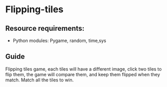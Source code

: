 # Flipping-tiles
## Resource requirements:
- Python modules: Pygame, random, time,sys
## Guide
Flipping tiles game, each tiles will have a different image, click two tiles to flip them, the game will compare them, and keep them flipped when they match. Match all the tiles to win.
